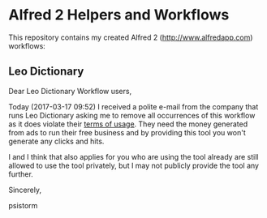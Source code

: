 Alfred 2 Helpers and Workflows
=========

This repository contains my created Alfred 2 (http://www.alfredapp.com) workflows:

Leo Dictionary
---------

Dear Leo Dictionary Workflow users,

Today (2017-03-17 09:52) I received a polite e-mail from the company that runs Leo Dictionary asking me to remove all occurrences of this workflow as it does violate their [terms of usage](http://dict.leo.org/pages/about/ende/termsOfUsage_en.html). They need the money generated from ads to run their free business and by providing this tool you won't generate any clicks and hits.

I and I think that also applies for you who are using the tool already are still allowed to use the tool privately, but I may not publicly provide the tool any further.

Sincerely,

psistorm
